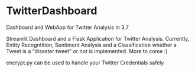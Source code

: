 # TwitterDashboard
 Dashboard and WebApp for Twitter Analysis in 3.7

Streamlit Dashboard and a Flask Application for Twitter Analysis. Currently, Entity Recogntition, Sentiment Analysis and a Classification whether a Tweet is a "disaster tweet" or not is implemented. More to come :)

encrypt.py can be used to handle your Twitter Credentials safely
